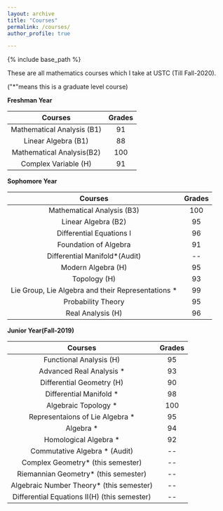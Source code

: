 ```yaml
---
layout: archive
title: "Courses"
permalink: /courses/
author_profile: true

---
```


{% include base_path %}

These are all mathematics courses which I take at USTC (Till Fall-2020).

("*"means this is a graduate level course)

**Freshman Year**

|          Courses           | Grades |
| :------------------------: | :----: |
| Mathematical Analysis (B1) |   91   |
|   Linear Algebra (B1)      |   88   |
| Mathematical Analysis(B2)  |   100  |
|    Complex Variable (H)    |   91   |

**Sophomore Year**

|                      Courses                       | Grades |
| :------------------------------------------------: | :----: |
|             Mathematical Analysis (B3)             |   100  |
|                Linear Algebra (B2)                 |   95   |
|              Differential Equations I              |   96   |
|               Foundation of Algebra                |   91   |
|            Differential Manifold*(Audit)           |   --   |
|                   Modern Algebra (H)               |   95   |
|                     Topology (H)                   |   93   |
| Lie Group, Lie Algebra and their Representations * |   99   |
|                 Probability Theory                 |   95   |
|                   Real Analysis (H)                |   96   |

**Junior Year(Fall-2019)**

|                     Courses                  | Grades |
| :------------------------------------------: | :----: |
|              Functional Analysis (H)         |   95   |
|             Advanced Real Analysis *         |   93   |
|             Differential Geometry (H)        |   90   |
|              Differential Manifold *         |   98   |
|                Algebraic Topology *          |   100  |
|         Representaions of Lie Algebra *      |   95   |
|                   Algebra *                  |   94   |
|            Homological Algebra *             |   92   |
|         Commutative Algebra * (Audit)        |   --   |
|       Complex Geometry* (this semester)      |   --   |
|     Riemannian Geometry* (this semester)     |   --   |
|    Algebraic Number Theory* (this semester)  |   --   |
| Differential Equations II(H) (this semester) |   --   |
